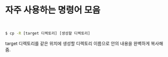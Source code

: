 # 자주 사용하는 명령어 모음

<br/>

```bash
$ cp -R [target 디렉토리] [생성할 디렉토리]
```

target 디렉토리를 같은 위치에 생성할 디렉토리 이름으로 안의 내용을 완벽하게 복사해줌.
